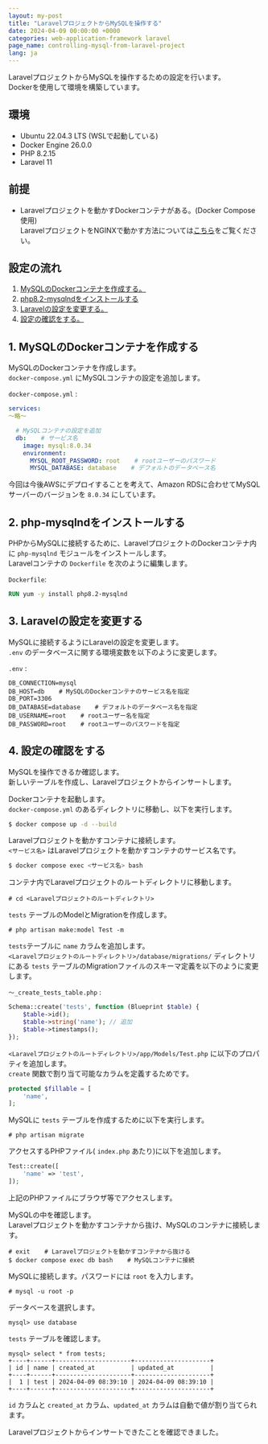 ```yaml
---
layout: my-post
title: "LaravelプロジェクトからMySQLを操作する"
date: 2024-04-09 00:00:00 +0000
categories: web-application-framework laravel
page_name: controlling-mysql-from-laravel-project
lang: ja
---
```


LaravelプロジェクトからMySQLを操作するための設定を行います。  
Dockerを使用して環境を構築しています。

## 環境
- Ubuntu 22.04.3 LTS (WSLで起動している)
- Docker Engine 26.0.0
- PHP 8.2.15
- Laravel 11

## 前提
- Laravelプロジェクトを動かすDockerコンテナがある。(Docker Compose使用)  
LaravelプロジェクトをNGINXで動かす方法については[こちら](/web-application-framework/laravel/running-laravel-project-on-nginx)をご覧ください。

## 設定の流れ
1. [MySQLのDockerコンテナを作成する。](#1-mysqlのdockerコンテナを作成する)
2. [php8.2-mysqlndをインストールする](#2-php82-mysqlndをインストールする)
3. [Laravelの設定を変更する。](#3-laravelの設定を変更する)
4. [設定の確認をする。](#4-設定の確認をする)

## 1. MySQLのDockerコンテナを作成する
MySQLのDockerコンテナを作成します。  
`docker-compose.yml` にMySQLコンテナの設定を追加します。

`docker-compose.yml` :
```yml
services:
～略～

  # MySQLコンテナの設定を追加
  db:    # サービス名
    image: mysql:8.0.34
    environment:
      MYSQL_ROOT_PASSWORD: root    # rootユーザーのパスワード
      MYSQL_DATABASE: database    # デフォルトのデータベース名
```
今回は今後AWSにデプロイすることを考えて、Amazon RDSに合わせてMySQLサーバーのバージョンを `8.0.34` にしています。

## 2. php-mysqlndをインストールする
PHPからMySQLに接続するために、LaravelプロジェクトのDockerコンテナ内に `php-mysqlnd` モジュールをインストールします。  
Laravelコンテナの `Dockerfile` を次のように編集します。

`Dockerfile`:

```Dockerfile
RUN yum -y install php8.2-mysqlnd
```

## 3. Laravelの設定を変更する
MySQLに接続するようにLaravelの設定を変更します。  
`.env` のデータベースに関する環境変数を以下のように変更します。

`.env` :
```
DB_CONNECTION=mysql
DB_HOST=db    # MySQLのDockerコンテナのサービス名を指定
DB_PORT=3306
DB_DATABASE=database    # デフォルトのデータベース名を指定
DB_USERNAME=root    # rootユーザー名を指定
DB_PASSWORD=root    # rootユーザーのパスワードを指定
```

## 4. 設定の確認をする
MySQLを操作できるか確認します。  
新しいテーブルを作成し、Laravelプロジェクトからインサートします。

Dockerコンテナを起動します。  
`docker-compose.yml` のあるディレクトリに移動し、以下を実行します。
```bash
$ docker compose up -d --build
```
Laravelプロジェクトを動かすコンテナに接続します。  
`<サービス名>` はLaravelプロジェクトを動かすコンテナのサービス名です。
```bash
$ docker compose exec <サービス名> bash
```
コンテナ内でLaravelプロジェクトのルートディレクトリに移動します。  
```
# cd <Laravelプロジェクトのルートディレクトリ>
```
`tests` テーブルのModelとMigrationを作成します。
```
# php artisan make:model Test -m
```
`tests`テーブルに `name` カラムを追加します。  
`<Laravelプロジェクトのルートディレクトリ>/database/migrations/` ディレクトリにある `tests` テーブルのMigrationファイルのスキーマ定義を以下のように変更します。

`～_create_tests_table.php` :
```php
Schema::create('tests', function (Blueprint $table) {
    $table->id();
    $table->string('name'); // 追加
    $table->timestamps();
});
```
`<Laravelプロジェクトのルートディレクトリ>/app/Models/Test.php` に以下のプロパティを追加します。  
`create` 関数で割り当て可能なカラムを定義するためです。
```php
protected $fillable = [
    'name',
];
```
MySQLに `tests` テーブルを作成するために以下を実行します。
```
# php artisan migrate
```
アクセスするPHPファイル( `index.php` あたり)に以下を追加します。  
```php
Test::create([
    'name' => 'test',
]);
```
上記のPHPファイルにブラウザ等でアクセスします。

MySQLの中を確認します。  
Laravelプロジェクトを動かすコンテナから抜け、MySQLのコンテナに接続します。
```
# exit    # Laravelプロジェクトを動かすコンテナから抜ける
$ docker compose exec db bash    # MySQLコンテナに接続
```
MySQLに接続します。パスワードには `root` を入力します。
```
# mysql -u root -p
```
データベースを選択します。
```
mysql> use database
```
`tests` テーブルを確認します。
```
mysql> select * from tests;
+----+------+---------------------+---------------------+
| id | name | created_at          | updated_at          |
+----+------+---------------------+---------------------+
|  1 | test | 2024-04-09 08:39:10 | 2024-04-09 08:39:10 |
+----+------+---------------------+---------------------+
```
`id` カラムと `created_at` カラム、`updated_at` カラムは自動で値が割り当てられます。

Laravelプロジェクトからインサートできたことを確認できました。